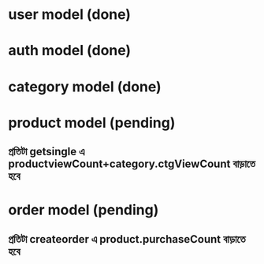 # user model (done)
# auth model (done)
# category model (done)
# product model (pending)
 ## প্রতিটা getsingle এ productviewCount+category.ctgViewCount বাড়াতে হবে
# order model (pending)
 ## প্রতিটা createorder এ product.purchaseCount  বাড়াতে হবে